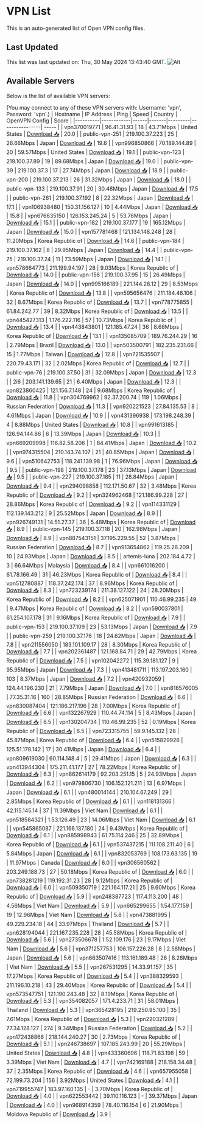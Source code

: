 # VPN List

This is an auto-generated list of Open VPN config files.

## Last Updated

This list was last updated on: Thu, 30 May 2024 13:43:40 GMT.
![Alt](https://repobeats.axiom.co/api/embed/186b98318ef1479477931607c1ad7d823f12451f.svg "Repobeats analytics image")

## Available Servers

Below is the list of available VPN servers:

(You may connect to any of these VPN servers with: Username: 'vpn', Password: 'vpn'.)
| Hostname | IP Address | Ping | Speed | Country | OpenVPN Config | Score |
|----------|------------|------|-------|---------|----------------| ----- |
| vpn370019771 | 96.41.31.93 | 18 | 43.71Mbps | United States | [Download 📥](./configs/server_0_US.ovpn) | 20.0 |
| public-vpn-251 | 219.100.37.223 | 25 | 26.66Mbps | Japan | [Download 📥](./configs/server_1_JP.ovpn) | 19.6 |
| vpn996850866 | 70.189.144.89 | 20 | 59.57Mbps | United States | [Download 📥](./configs/server_2_US.ovpn) | 19.1 |
| public-vpn-123 | 219.100.37.89 | 19 | 89.68Mbps | Japan | [Download 📥](./configs/server_3_JP.ovpn) | 19.0 |
| public-vpn-39 | 219.100.37.3 | 17 | 27.74Mbps | Japan | [Download 📥](./configs/server_4_JP.ovpn) | 18.9 |
| public-vpn-200 | 219.100.37.213 | 26 | 31.32Mbps | Japan | [Download 📥](./configs/server_5_JP.ovpn) | 18.0 |
| public-vpn-133 | 219.100.37.91 | 20 | 30.48Mbps | Japan | [Download 📥](./configs/server_6_JP.ovpn) | 17.5 |
| public-vpn-261 | 219.100.37.192 | 8 | 22.32Mbps | Japan | [Download 📥](./configs/server_7_JP.ovpn) | 17.1 |
| vpn106938480 | 150.31.156.127 | 10 | 4.44Mbps | Japan | [Download 📥](./configs/server_8_JP.ovpn) | 15.8 |
| vpn676635150 | 126.153.245.24 | 5 | 53.76Mbps | Japan | [Download 📥](./configs/server_9_JP.ovpn) | 15.1 |
| public-vpn-182 | 219.100.37.177 | 19 | 165.12Mbps | Japan | [Download 📥](./configs/server_10_JP.ovpn) | 15.0 |
| vpn157781468 | 121.134.148.248 | 28 | 11.20Mbps | Korea Republic of | [Download 📥](./configs/server_11_KR.ovpn) | 14.6 |
| public-vpn-184 | 219.100.37.162 | 8 | 29.95Mbps | Japan | [Download 📥](./configs/server_12_JP.ovpn) | 14.4 |
| public-vpn-75 | 219.100.37.24 | 11 | 73.59Mbps | Japan | [Download 📥](./configs/server_13_JP.ovpn) | 14.1 |
| vpn578664773 | 211.199.94.197 | 28 | 9.03Mbps | Korea Republic of | [Download 📥](./configs/server_14_KR.ovpn) | 14.0 |
| public-vpn-156 | 219.100.37.95 | 15 | 26.49Mbps | Japan | [Download 📥](./configs/server_15_JP.ovpn) | 14.0 |
| vpn995166189 | 221.144.28.12 | 29 | 8.53Mbps | Korea Republic of | [Download 📥](./configs/server_16_KR.ovpn) | 13.8 |
| vpn595656476 | 211.184.46.106 | 32 | 8.67Mbps | Korea Republic of | [Download 📥](./configs/server_17_KR.ovpn) | 13.7 |
| vpn778775855 | 61.84.242.77 | 39 | 8.32Mbps | Korea Republic of | [Download 📥](./configs/server_18_KR.ovpn) | 13.5 |
| vpn445427313 | 1.176.222.116 | 57 | 10.73Mbps | Korea Republic of | [Download 📥](./configs/server_19_KR.ovpn) | 13.4 |
| vpn443843801 | 121.185.47.24 | 36 | 8.68Mbps | Korea Republic of | [Download 📥](./configs/server_20_KR.ovpn) | 13.1 |
| vpn135085709 | 189.76.244.29 | 16 | 2.79Mbps | Brazil | [Download 📥](./configs/server_21_BR.ovpn) | 13.0 |
| vpn503500791 | 182.235.231.66 | 15 | 1.77Mbps | Taiwan | [Download 📥](./configs/server_22_TW.ovpn) | 12.8 |
| vpn721535507 | 220.79.43.171 | 32 | 2.02Mbps | Korea Republic of | [Download 📥](./configs/server_23_KR.ovpn) | 12.7 |
| public-vpn-76 | 219.100.37.50 | 31 | 32.09Mbps | Japan | [Download 📥](./configs/server_24_JP.ovpn) | 12.3 |
| 2i6 | 203.141.139.65 | 21 | 6.40Mbps | Japan | [Download 📥](./configs/server_25_JP.ovpn) | 12.3 |
| vpn823860425 | 121.156.7.148 | 24 | 9.68Mbps | Korea Republic of | [Download 📥](./configs/server_26_KR.ovpn) | 11.8 |
| vpn304769962 | 92.37.200.74 | 119 | 1.06Mbps | Russian Federation | [Download 📥](./configs/server_27_RU.ovpn) | 11.3 |
| vpn920221523 | 27.84.135.53 | 8 | 4.61Mbps | Japan | [Download 📥](./configs/server_28_JP.ovpn) | 10.9 |
| vpn431396938 | 173.198.248.39 | 4 | 8.88Mbps | United States | [Download 📥](./configs/server_29_US.ovpn) | 10.8 |
| vpn991613185 | 126.94.144.86 | 6 | 13.39Mbps | Japan | [Download 📥](./configs/server_30_JP.ovpn) | 10.3 |
| vpn669209998 | 116.82.58.206 | 1 | 84.41Mbps | Japan | [Download 📥](./configs/server_31_JP.ovpn) | 10.2 |
| vpn974315504 | 210.143.74.107 | 21 | 40.85Mbps | Japan | [Download 📥](./configs/server_32_JP.ovpn) | 9.6 |
| vpn510642753 | 118.241.139.98 | 1 | 76.96Mbps | Japan | [Download 📥](./configs/server_33_JP.ovpn) | 9.5 |
| public-vpn-198 | 219.100.37.178 | 23 | 37.13Mbps | Japan | [Download 📥](./configs/server_34_JP.ovpn) | 9.5 |
| public-vpn-227 | 219.100.37.185 | 11 | 28.84Mbps | Japan | [Download 📥](./configs/server_35_JP.ovpn) | 9.4 |
| vpn294098858 | 112.171.50.67 | 32 | 3.48Mbps | Korea Republic of | [Download 📥](./configs/server_36_KR.ovpn) | 9.2 |
| vpn324962468 | 121.186.99.228 | 27 | 28.86Mbps | Korea Republic of | [Download 📥](./configs/server_37_KR.ovpn) | 9.2 |
| vpn114331129 | 112.139.143.212 | 9 | 25.52Mbps | Japan | [Download 📥](./configs/server_38_JP.ovpn) | 8.9 |
| vpn926749131 | 14.51.27.37 | 36 | 5.48Mbps | Korea Republic of | [Download 📥](./configs/server_39_KR.ovpn) | 8.9 |
| public-vpn-145 | 219.100.37.118 | 20 | 162.98Mbps | Japan | [Download 📥](./configs/server_40_JP.ovpn) | 8.9 |
| vpn887543151 | 37.195.229.55 | 52 | 3.87Mbps | Russian Federation | [Download 📥](./configs/server_41_RU.ovpn) | 8.7 |
| vpn913654862 | 119.25.26.209 | 10 | 24.93Mbps | Japan | [Download 📥](./configs/server_42_JP.ovpn) | 8.5 |
| artemis-luna | 202.184.4.72 | 3 | 66.64Mbps | Malaysia | [Download 📥](./configs/server_43_MY.ovpn) | 8.4 |
| vpn661016200 | 61.78.166.49 | 31 | 46.23Mbps | Korea Republic of | [Download 📥](./configs/server_44_KR.ovpn) | 8.4 |
| vpn512780887 | 118.37.242.174 | 37 | 8.96Mbps | Korea Republic of | [Download 📥](./configs/server_45_KR.ovpn) | 8.3 |
| vpn723239174 | 211.38.127.122 | 24 | 28.20Mbps | Korea Republic of | [Download 📥](./configs/server_46_KR.ovpn) | 8.2 |
| vpn625071901 | 110.46.99.235 | 49 | 9.47Mbps | Korea Republic of | [Download 📥](./configs/server_47_KR.ovpn) | 8.2 |
| vpn590037801 | 61.254.107.178 | 31 | 9.16Mbps | Korea Republic of | [Download 📥](./configs/server_48_KR.ovpn) | 7.9 |
| public-vpn-153 | 219.100.37.109 | 23 | 53.13Mbps | Japan | [Download 📥](./configs/server_49_JP.ovpn) | 7.9 |
| public-vpn-259 | 219.100.37.176 | 18 | 24.62Mbps | Japan | [Download 📥](./configs/server_50_JP.ovpn) | 7.8 |
| vpn211556050 | 183.101.109.17 | 28 | 8.30Mbps | Korea Republic of | [Download 📥](./configs/server_51_KR.ovpn) | 7.7 |
| vpn202361487 | 121.168.84.71 | 29 | 42.79Mbps | Korea Republic of | [Download 📥](./configs/server_52_KR.ovpn) | 7.5 |
| vpn102042272 | 115.39.181.127 | 9 | 95.95Mbps | Japan | [Download 📥](./configs/server_53_JP.ovpn) | 7.3 |
| vpn413481711 | 113.197.203.160 | 103 | 8.37Mbps | Japan | [Download 📥](./configs/server_54_JP.ovpn) | 7.2 |
| vpn420932059 | 124.44.196.230 | 21 | 7.79Mbps | Japan | [Download 📥](./configs/server_55_JP.ovpn) | 7.0 |
| vpn816576005 | 77.35.31.16 | 160 | 28.85Mbps | Russian Federation | [Download 📥](./configs/server_56_RU.ovpn) | 6.6 |
| vpn830087404 | 121.186.217.196 | 28 | 7.00Mbps | Korea Republic of | [Download 📥](./configs/server_57_KR.ovpn) | 6.6 |
| vpn132267929 | 110.44.74.114 | 5 | 8.43Mbps | Japan | [Download 📥](./configs/server_58_JP.ovpn) | 6.5 |
| vpn130204734 | 110.46.99.235 | 52 | 0.19Mbps | Korea Republic of | [Download 📥](./configs/server_59_KR.ovpn) | 6.5 |
| vpn723315755 | 59.9.145.132 | 28 | 45.87Mbps | Korea Republic of | [Download 📥](./configs/server_60_KR.ovpn) | 6.4 |
| vpn515829926 | 125.51.178.142 | 17 | 30.41Mbps | Japan | [Download 📥](./configs/server_61_JP.ovpn) | 6.4 |
| vpn809619030 | 60.114.148.4 | 5 | 29.41Mbps | Japan | [Download 📥](./configs/server_62_JP.ovpn) | 6.3 |
| vpn413944304 | 175.211.41.177 | 27 | 78.22Mbps | Korea Republic of | [Download 📥](./configs/server_63_KR.ovpn) | 6.3 |
| vpn862614179 | 92.203.251.15 | 5 | 24.93Mbps | Japan | [Download 📥](./configs/server_64_JP.ovpn) | 6.2 |
| vpn979806730 | 106.152.121.211 | 13 | 6.97Mbps | Japan | [Download 📥](./configs/server_65_JP.ovpn) | 6.1 |
| vpn480014144 | 210.104.67.249 | 29 | 2.85Mbps | Korea Republic of | [Download 📥](./configs/server_66_KR.ovpn) | 6.1 |
| vpn118131366 | 42.115.145.14 | 37 | 11.39Mbps | Viet Nam | [Download 📥](./configs/server_67_VN.ovpn) | 6.1 |
| vpn518584321 | 1.53.126.49 | 23 | 14.06Mbps | Viet Nam | [Download 📥](./configs/server_68_VN.ovpn) | 6.1 |
| vpn545865087 | 221.166.137.180 | 24 | 9.43Mbps | Korea Republic of | [Download 📥](./configs/server_69_KR.ovpn) | 6.1 |
| vpn885998943 | 61.75.114.246 | 25 | 32.89Mbps | Korea Republic of | [Download 📥](./configs/server_70_KR.ovpn) | 6.1 |
| vpn537437215 | 111.108.211.40 | 6 | 5.84Mbps | Japan | [Download 📥](./configs/server_71_JP.ovpn) | 6.1 |
| vpn832053769 | 108.173.63.135 | 19 | 11.97Mbps | Canada | [Download 📥](./configs/server_72_CA.ovpn) | 6.0 |
| vpn306560562 | 203.249.188.73 | 27 | 50.18Mbps | Korea Republic of | [Download 📥](./configs/server_73_KR.ovpn) | 6.0 |
| vpn738281219 | 119.192.31.23 | 28 | 9.12Mbps | Korea Republic of | [Download 📥](./configs/server_74_KR.ovpn) | 6.0 |
| vpn509350719 | 221.164.117.21 | 25 | 9.60Mbps | Korea Republic of | [Download 📥](./configs/server_75_KR.ovpn) | 5.9 |
| vpn248387723 | 117.4.113.200 | 48 | 4.56Mbps | Viet Nam | [Download 📥](./configs/server_76_VN.ovpn) | 5.9 |
| vpn665299655 | 1.54.177.159 | 19 | 12.96Mbps | Viet Nam | [Download 📥](./configs/server_77_VN.ovpn) | 5.8 |
| vpn473881995 | 49.229.234.18 | 44 | 33.97Mbps | Thailand | [Download 📥](./configs/server_78_TH.ovpn) | 5.7 |
| vpn628194044 | 221.167.235.228 | 28 | 45.58Mbps | Korea Republic of | [Download 📥](./configs/server_79_KR.ovpn) | 5.6 |
| vpn273506678 | 1.52.109.176 | 23 | 9.17Mbps | Viet Nam | [Download 📥](./configs/server_80_VN.ovpn) | 5.6 |
| vpn371257753 | 106.157.226.28 | 8 | 2.58Mbps | Japan | [Download 📥](./configs/server_81_JP.ovpn) | 5.6 |
| vpn663507416 | 113.161.189.48 | 26 | 8.28Mbps | Viet Nam | [Download 📥](./configs/server_82_VN.ovpn) | 5.5 |
| vpn267531295 | 14.33.91.157 | 35 | 17.27Mbps | Korea Republic of | [Download 📥](./configs/server_83_KR.ovpn) | 5.4 |
| vpn388329593 | 211.196.10.218 | 43 | 29.40Mbps | Korea Republic of | [Download 📥](./configs/server_84_KR.ovpn) | 5.4 |
| vpn573547751 | 121.190.243.48 | 32 | 8.19Mbps | Korea Republic of | [Download 📥](./configs/server_85_KR.ovpn) | 5.3 |
| vpn354082057 | 171.4.233.71 | 31 | 58.01Mbps | Thailand | [Download 📥](./configs/server_86_TH.ovpn) | 5.3 |
| vpn365428195 | 219.250.95.100 | 35 | 7.61Mbps | Korea Republic of | [Download 📥](./configs/server_87_KR.ovpn) | 5.3 |
| vpn220321289 | 77.34.128.127 | 274 | 9.34Mbps | Russian Federation | [Download 📥](./configs/server_88_RU.ovpn) | 5.2 |
| vpn172438866 | 218.144.240.27 | 30 | 2.73Mbps | Korea Republic of | [Download 📥](./configs/server_89_KR.ovpn) | 5.1 |
| vpn246738697 | 107.185.243.99 | 20 | 55.29Mbps | United States | [Download 📥](./configs/server_90_US.ovpn) | 4.8 |
| vpn433360696 | 118.71.83.198 | 59 | 3.39Mbps | Viet Nam | [Download 📥](./configs/server_91_VN.ovpn) | 4.7 |
| vpn742169188 | 218.158.34.48 | 37 | 2.35Mbps | Korea Republic of | [Download 📥](./configs/server_92_KR.ovpn) | 4.6 |
| vpn657955058 | 72.199.73.204 | 156 | 3.92Mbps | United States | [Download 📥](./configs/server_93_US.ovpn) | 4.1 |
| vpn719955747 | 183.97.160.135 | - | 3.70Mbps | Korea Republic of | [Download 📥](./configs/server_94_KR.ovpn) | 4.0 |
| vpn622553442 | 39.110.116.123 | - | 39.37Mbps | Japan | [Download 📥](./configs/server_95_JP.ovpn) | 4.0 |
| vpn968914359 | 78.40.116.154 | 6 | 21.90Mbps | Moldova Republic of | [Download 📥](./configs/server_96_MD.ovpn) | 3.9 |
